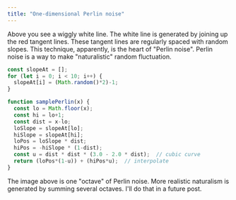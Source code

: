 ```yaml
---
title: "One-dimensional Perlin noise"
---
```


<canvas id="perlin" height="400" width="1200" style="height: 200px; width: 600px;"></canvas>
<script>
  const slopeAt = [];
  for (let i = 0; i <= 10; i++) {
    slopeAt[i] = (Math.random()*2)-1;
  }

  function samplePerlin(x) {
    const lo = Math.floor(x);
    const hi = lo+1;
    const dist = x-lo;
    loSlope = slopeAt[lo];
    hiSlope = slopeAt[hi];
    loPos = loSlope * dist;
    hiPos = -hiSlope * (1-dist);
    const u = dist * dist * (3.0 - 2.0 * dist);  // cubic curve
    return (loPos*(1-u)) + (hiPos*u);  // interpolate
  }

  const coords = [];
  for (let i = 0; i < 10; i+=0.01) {
    coords.push(i);
    coords.push(samplePerlin(i));
  }

  const canvasEl = document.getElementById("perlin");
  const gl = canvasEl.getContext("webgl");

  const coordsArray = new Float32Array(coords);
  const vbo = gl.createBuffer();
  gl.bindBuffer(gl.ARRAY_BUFFER, vbo);
  gl.bufferData(gl.ARRAY_BUFFER, coordsArray, gl.STATIC_DRAW);

  gl.clearColor(0.2,0.2,0.5,1);

  function createShader(ty, src) {
    const s = gl.createShader(ty);
    gl.shaderSource(s, src);
    gl.compileShader(s);
    if (!gl.getShaderParameter(s, gl.COMPILE_STATUS)) throw gl.getShaderInfoLog(s);
    return s;
  }

  const vs = createShader(gl.VERTEX_SHADER, 'attribute vec2 coord; void main(void) { gl_Position = vec4((coord.x/5.0)-1.0, coord.y, 0.0, 1.0); }');
  const fs = createShader(gl.FRAGMENT_SHADER, 'precision mediump float; uniform vec4 color; void main(void) { gl_FragColor = color; }');

  const prog = gl.createProgram();
  gl.attachShader(prog, vs);
  gl.attachShader(prog, fs);
  gl.linkProgram(prog);
  if (!gl.getProgramParameter(prog, gl.LINK_STATUS)) {
    console.error(gl.getProgramInfoLog(prog));
  }
  gl.useProgram(prog);

  const coordLoc = gl.getAttribLocation(prog, "coord");
  gl.vertexAttribPointer(coordLoc, 2, gl.FLOAT, false, 0, 0);

  const colorLoc = gl.getUniformLocation(prog, "color");

  gl.uniform4fv(colorLoc, [1.0, 1.0, 1.0, 1.0]);

  gl.enableVertexAttribArray(coordLoc);
  gl.clear(gl.COLOR_BUFFER_BIT);
  gl.drawArrays(gl.LINE_STRIP, 0, coords.length/2);

  gl.uniform4fv(colorLoc, [1.0, 0.3, 0.3, 1.0]);

  for (let i = 0; i < slopeAt.length; i++) {
    const v = slopeAt[i];
    gl.bufferData(gl.ARRAY_BUFFER, new Float32Array([
      i-0.2, -v*0.2,
      i+0.2,  v*0.2,
    ]), gl.STATIC_DRAW);
    gl.drawArrays(gl.LINE_STRIP, 0, 2);
  }
</script>

Above you see a wiggly white line.
The white line is generated by joining up the red tangent lines.
These tangent lines are regularly spaced with random slopes.
This technique, apparently, is the heart of "Perlin noise".
Perlin noise is a way to make "naturalistic" random fluctuation.

```js
const slopeAt = [];
for (let i = 0; i < 10; i++) {
  slopeAt[i] = (Math.random()*2)-1;
}

function samplePerlin(x) {
  const lo = Math.floor(x);
  const hi = lo+1;
  const dist = x-lo;
  loSlope = slopeAt[lo];
  hiSlope = slopeAt[hi];
  loPos = loSlope * dist;
  hiPos = -hiSlope * (1-dist);
  const u = dist * dist * (3.0 - 2.0 * dist);  // cubic curve
  return (loPos*(1-u)) + (hiPos*u);  // interpolate
}
```

The image above is one "octave" of Perlin noise.
More realistic naturalism is generated by summing several octaves.
I'll do that in a future post.
